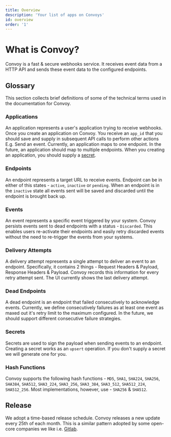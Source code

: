 ```yaml
---
title: Overview
description: 'Your list of apps on Convoys'
id: overview
order: '1'
---
```


# What is Convoy?

Convoy is a fast & secure webhooks service. It receives event data from a HTTP API and sends these event data to the configured endpoints.

## Glossary

This section collects brief definitions of some of the technical terms used in the documentation for Convoy.

### Applications

An application represents a user's application trying to receive webhooks. Once you create an application on Convoy. You receive an `app_id` that you should save and supply in subsequent API calls to perform other actions E.g. Send an event. Currently, an application maps to one endpoint. In the future, an application should map to multiple endpoints. When you creating an application, you should supply a [secret](#secrets).

### Endpoints

An endpoint represents a target URL to receive events. Endpoint can be in either of this states - `active`, `inactive` or `pending`. When an endpoint is in the `inactive` state all events sent will be saved and discarded until the endpoint is brought back up.

### Events

An event represents a specific event triggered by your system. Convoy persists events sent to dead endpoints with a status - `Discarded`. This enables users re-activate their endpoints and easily retry discarded events without the need to re-trigger the events from your systems.

### Delivery Attempts

A delivery attempt represents a single attempt to deliver an event to an endpoint. Specifically, it contains 2 things - Request Headers & Payload, Response Headers & Payload. Convoy records this information for every retry attempt sent. The UI currently shows the last delivery attempt.

### Dead Endpoints

A dead endpoint is an endpoint that failed consecutively to acknowledge events. Currently, we define consecutively failures as at least one event as maxed out it's retry limit to the maximum configured. In the future, we should support different consecutive failure strategies.

### Secrets

Secrets are used to sign the payload when sending events to an endpoint. Creating a secret works as an `upsert` operation. If you don't supply a secret we will generate one for you.

### Hash Functions

Convoy supports the following hash functions - `MD5`, `SHA1`, `SHA224`, `SHA256`, `SHA384`, `SHA512`, `SHA3_224`, `SHA3_256`, `SHA3_384`, `SHA3_512`, `SHA512_224`, `SHA512_256`. Most implementations, however, use - `SHA256` & `SHA512`.

## Release

We adopt a time-based release schedule. Convoy releases a new update every 25th of each month. This is a similar pattern adopted by some open-core companies we like i.e. [Gitlab](https://about.gitlab.com/releases/).
